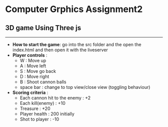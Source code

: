 # Computer Grphics Assignment2
## 3D game Using Three js
***
- **How to start the game**: go into the src folder and the open the index.html and then open it with the liveserver
- **Player controls** :
    - W : Move up
    - A : Move left
    - S : Move go back
    - D : Move right
    - B : Shoot cannon balls
    - space bar : change to top view/close view (toggling behaviour)
- **Scoring criteria** :    
    - Each cannon hit to the enemy : +2
    - Each kill(enemy) : +10
    - Treasure : +20
    - Player health : 200 initially
    - Shot to player : -10
